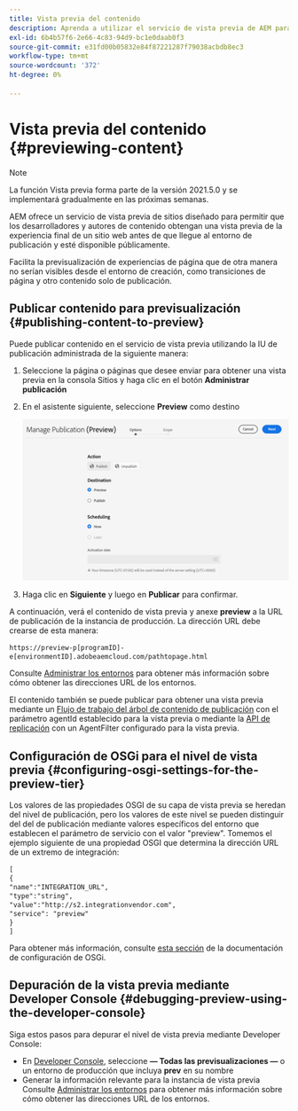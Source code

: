 ```yaml
---
title: Vista previa del contenido
description: Aprenda a utilizar el servicio de vista previa de AEM para obtener una vista previa del contenido antes de publicarlo.
exl-id: 6b4b57f6-2e66-4c83-94d9-bc1e0daab0f3
source-git-commit: e31fd00b05832e84f87221287f79038acbdb8ec3
workflow-type: tm+mt
source-wordcount: '372'
ht-degree: 0%

---
```


# Vista previa del contenido {#previewing-content}

>[!NOTE]
>
>La función Vista previa forma parte de la versión 2021.5.0 y se implementará gradualmente en las próximas semanas.

AEM ofrece un servicio de vista previa de sitios diseñado para permitir que los desarrolladores y autores de contenido obtengan una vista previa de la experiencia final de un sitio web antes de que llegue al entorno de publicación y esté disponible públicamente.

Facilita la previsualización de experiencias de página que de otra manera no serían visibles desde el entorno de creación, como transiciones de página y otro contenido solo de publicación.

## Publicar contenido para previsualización {#publishing-content-to-preview}

Puede publicar contenido en el servicio de vista previa utilizando la IU de publicación administrada de la siguiente manera:

1. Seleccione la página o páginas que desee enviar para obtener una vista previa en la consola Sitios y haga clic en el botón **Administrar publicación**
1. En el asistente siguiente, seleccione **Preview** como destino

   ![publicación gestionada](/help/sites-cloud/authoring/assets/previewmanagedpublication.png)

1. Haga clic en **Siguiente** y luego en **Publicar** para confirmar.

A continuación, verá el contenido de vista previa y anexe **preview** a la URL de publicación de la instancia de producción. La dirección URL debe crearse de esta manera:

```
https://preview-p[programID]-e[environmentID].adobeaemcloud.com/pathtopage.html
```

Consulte [Administrar los entornos](https://experienceleague.adobe.com/docs/experience-manager-cloud-manager/using/how-to-use/manage-your-environment.html?lang=en) para obtener más información sobre cómo obtener las direcciones URL de los entornos.

El contenido también se puede publicar para obtener una vista previa mediante un [Flujo de trabajo del árbol de contenido de publicación](/help/operations/replication.md#publish-content-tree-workflow) con el parámetro agentId establecido para la vista previa o mediante la [API de replicación](/help/operations/replication.md#replication-api) con un AgentFilter configurado para la vista previa.

## Configuración de OSGi para el nivel de vista previa {#configuring-osgi-settings-for-the-preview-tier}

Los valores de las propiedades OSGI de su capa de vista previa se heredan del nivel de publicación, pero los valores de este nivel se pueden distinguir del del de publicación mediante valores específicos del entorno que establecen el parámetro de servicio con el valor &quot;preview&quot;. Tomemos el ejemplo siguiente de una propiedad OSGI que determina la dirección URL de un extremo de integración:

```
[
{
"name":"INTEGRATION_URL",
"type":"string",
"value":"http://s2.integrationvendor.com",
"service": "preview"
}
]
```

Para obtener más información, consulte [esta sección](/help/implementing/deploying/configuring-osgi.md#author-vs-publish-configuration) de la documentación de configuración de OSGi.

## Depuración de la vista previa mediante Developer Console {#debugging-preview-using-the-developer-console}

Siga estos pasos para depurar el nivel de vista previa mediante Developer Console:

* En [Developer Console](/help/implementing/developing/introduction/development-guidelines.md#aem-as-a-cloud-service-development-tools), seleccione **— Todas las previsualizaciones —** o un entorno de producción que incluya **prev** en su nombre
* Generar la información relevante para la instancia de vista previa
Consulte [Administrar los entornos](https://experienceleague.adobe.com/docs/experience-manager-cloud-manager/using/how-to-use/manage-your-environment.html?lang=en) para obtener más información sobre cómo obtener las direcciones URL de los entornos.
